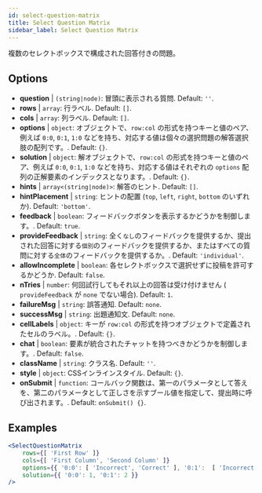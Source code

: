 ```yaml
---
id: select-question-matrix
title: Select Question Matrix
sidebar_label: Select Question Matrix
---
```


複数のセレクトボックスで構成された回答付きの問題。

## Options

* __question__ | `(string|node)`: 冒頭に表示される質問. Default: `''`.
* __rows__ | `array`: 行ラベル. Default: `[]`.
* __cols__ | `array`: 列ラベル. Default: `[]`.
* __options__ | `object`: オブジェクトで、`row:col` の形式を持つキーと値のペア、例えば `0:0`, `0:1`, `1:0` などを持ち、対応する値は個々の選択問題の解答選択肢の配列です。. Default: `{}`.
* __solution__ | `object`: 解オブジェクトで、`row:col` の形式を持つキーと値のペア、例えば `0:0`, `0:1`, `1:0` などを持ち、対応する値はそれぞれの `options` 配列の正解要素のインデックスとなります。. Default: `{}`.
* __hints__ | `array<(string|node)>`: 解答のヒント. Default: `[]`.
* __hintPlacement__ | `string`: ヒントの配置 (`top`, `left`, `right`, `bottom` のいずれか). Default: `'bottom'`.
* __feedback__ | `boolean`: フィードバックボタンを表示するかどうかを制御します。. Default: `true`.
* __provideFeedback__ | `string`: 全く`なし`のフィードバックを提供するか、提出された回答に対する`個別`のフィードバックを提供するか、またはすべての質問に対する`全体`のフィードバックを提供するか。. Default: `'individual'`.
* __allowIncomplete__ | `boolean`: 各セレクトボックスで選択せずに投稿を許可するかどうか. Default: `false`.
* __nTries__ | `number`: 何回試行してもそれ以上の回答は受け付けません ( `provideFeedback` が `none` でない場合). Default: `1`.
* __failureMsg__ | `string`: 誤答通知. Default: `none`.
* __successMsg__ | `string`: 出題通知文. Default: `none`.
* __cellLabels__ | `object`: キーが `row:col` の形式を持つオブジェクトで定義されたセルのラベル。. Default: `{}`.
* __chat__ | `boolean`: 要素が統合されたチャットを持つべきかどうかを制御します。. Default: `false`.
* __className__ | `string`: クラス名. Default: `''`.
* __style__ | `object`: CSSインラインスタイル. Default: `{}`.
* __onSubmit__ | `function`: コールバック関数は、第一のパラメータとして答えを、第二のパラメータとして正しさを示すブール値を指定して、提出時に呼び出されます。. Default: `onSubmit() {}`.


## Examples

```jsx live
<SelectQuestionMatrix
    rows={[ 'First Row' ]} 
    cols={[ 'First Column', 'Second Column' ]} 
    options={{ '0:0': [ 'Incorrect', 'Correct' ], '0:1':  [ 'Incorrect', 'Incorrect', 'Correct' ] }} 
    solution={{ '0:0': 1, '0:1': 2 }}
/>
```
